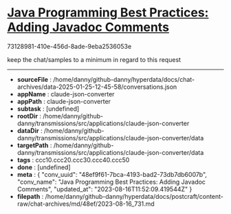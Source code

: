 # [Java Programming Best Practices: Adding Javadoc Comments](https://claude.ai/chat/48ef9f61-7bca-4193-bad2-73db7db6007b)

73128981-410e-456d-8ade-9eba2536053e

keep the chat/samples to a minimum in regard to this request

---

* **sourceFile** : /home/danny/github-danny/hyperdata/docs/chat-archives/data-2025-01-25-12-45-58/conversations.json
* **appName** : claude-json-converter
* **appPath** : claude-json-converter
* **subtask** : [undefined]
* **rootDir** : /home/danny/github-danny/transmissions/src/applications/claude-json-converter
* **dataDir** : /home/danny/github-danny/transmissions/src/applications/claude-json-converter/data
* **targetPath** : /home/danny/github-danny/transmissions/src/applications/claude-json-converter/data
* **tags** : ccc10.ccc20.ccc30.ccc40.ccc50
* **done** : [undefined]
* **meta** : {
  "conv_uuid": "48ef9f61-7bca-4193-bad2-73db7db6007b",
  "conv_name": "Java Programming Best Practices: Adding Javadoc Comments",
  "updated_at": "2023-08-16T11:52:09.419544Z"
}
* **filepath** : /home/danny/github-danny/hyperdata/docs/postcraft/content-raw/chat-archives/md/48ef/2023-08-16_731.md
